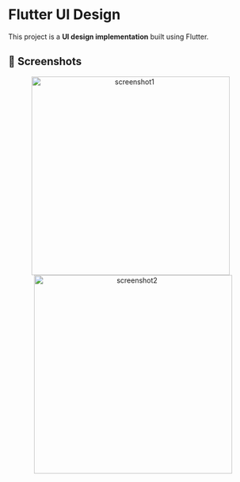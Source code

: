 # Flutter UI Design 

This project is a **UI design implementation** built using Flutter.

## 📸 Screenshots
<p align="center">
  <img src="https://github.com/user-attachments/assets/2ac1b96e-369b-4e88-9d71-edbeb412a46c" alt="screenshot1" height="400" style="margin-right: 10px;">
  <img src="https://github.com/user-attachments/assets/6c4b4999-32d4-40ed-a24d-a3d2db344c2d" alt="screenshot2" height="400">
</p>

